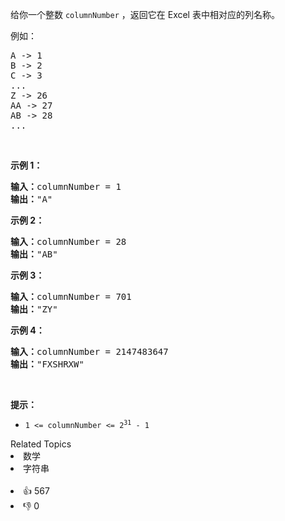 <p>给你一个整数&nbsp;<code>columnNumber</code> ，返回它在 Excel 表中相对应的列名称。</p>

<p>例如：</p>

<pre>
A -&gt; 1
B -&gt; 2
C -&gt; 3
...
Z -&gt; 26
AA -&gt; 27
AB -&gt; 28 
...
</pre>

<p>&nbsp;</p>

<p><strong>示例 1：</strong></p>

<pre>
<strong>输入：</strong>columnNumber = 1
<strong>输出：</strong>"A"
</pre>

<p><strong>示例 2：</strong></p>

<pre>
<strong>输入：</strong>columnNumber = 28
<strong>输出：</strong>"AB"
</pre>

<p><strong>示例 3：</strong></p>

<pre>
<strong>输入：</strong>columnNumber = 701
<strong>输出：</strong>"ZY"
</pre>

<p><strong>示例 4：</strong></p>

<pre>
<strong>输入：</strong>columnNumber = 2147483647
<strong>输出：</strong>"FXSHRXW"
</pre>

<p>&nbsp;</p>

<p><strong>提示：</strong></p>

<ul> 
 <li><code>1 &lt;= columnNumber &lt;= 2<sup>31</sup> - 1</code></li> 
</ul>

<div><div>Related Topics</div><div><li>数学</li><li>字符串</li></div></div><br><div><li>👍 567</li><li>👎 0</li></div>